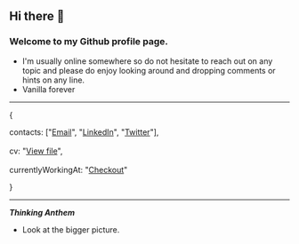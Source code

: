 
## Hi there 👋

### Welcome to my Github profile page. 

- I'm usually online somewhere so do not hesitate to reach out on any topic and please do enjoy looking around and dropping comments or hints on any line.
- Vanilla forever



---
{<br>

contacts: ["[Email](mailto://enitanchris@gmail.com)", "[LinkedIn](https://www.linkedin.com/in/chrisenitan/)", "[Twitter](https://twitter.com/mushsick)"],<br><br>
cv: "[View file](http://bit.ly/2ZS0i0i)",<br><br>
currentlyWorkingAt: "[Checkout](https://github.com/chris-enitan-cko)"<br>

}

--- 

**_Thinking Anthem_** 
- Look at the bigger picture. 

<!-- Here are some ideas to get you started:

- 🔭 I’m currently working on ...
- 🌱 I’m currently learning ...
- 👯 I’m looking to collaborate on ...
- 🤔 I’m looking for help with ...
- 💬 Ask me about ...
- 📫 How to reach me: ...
- 😄 Pronouns: ...
- ⚡ Fun fact: ...
 -->
